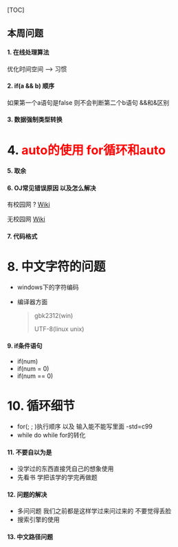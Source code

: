[TOC]

## 本周问题

#### 1. 在线处理算法

优化时间空间 --> 习惯



#### 2. if(a && b) 顺序

 如果第一个a语句是false 则不会判断第二个b语句 &&和&区别



#### 3. 数据强制类型转换



# 4. <font color=#FF00>auto的使用 for循环和auto</font>



#### 5. 取余



#### 6. OJ常见错误原因 以及怎么解决

有校园网 ? [Wiki](http://10.100.128.226/wiki/index)

无校园网    [Wiki](./wiki/index.php)



#### 7. 代码格式



# 8. 中文字符的问题

- windows下的字符编码

- 编译器方面

  > gbk2312(win)
  >
  > UTF-8(linux unix)



#### 9. if条件语句

- if(num)
- if(num = 0)
- if(num == 0)



# 10. 循环细节

- for(; ; )执行顺序 以及 输入能不能写里面 -std=c99
- while do while for的转化



#### 11. 不要自以为是

- 没学过的东西直接凭自己的想象使用
- 先看书  学把该学的学完再做题



#### 12. 问题的解决

- 多问问题 我们之前都是这样学过来问过来的  不要觉得丢脸
- 搜索引擎的使用



#### 13. 中文路径问题